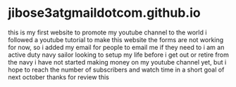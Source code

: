 # jibose3atgmaildotcom.github.io
this is my first website to promote my youtube channel to the world
i followed a youtube tutorial to make this website
the forms are not working for now, so i added my email for people to email me if they need to
i am an active duty navy sailor looking to setup my life before i get out or retire from the navy
i have not started making money on my youtube channel yet, but i hope to reach the number of subscribers and watch time in a short goal of next october
thanks for review this
